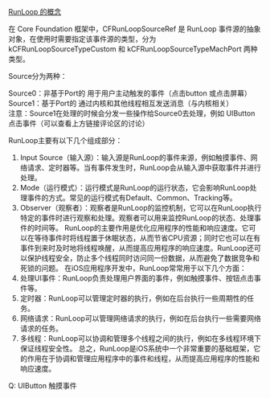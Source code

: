

[RunLoop 的概念](https://blog.ibireme.com/2015/05/18/runloop/#base)



在 Core Foundation 框架中，CFRunLoopSourceRef 是 RunLoop 事件源的抽象对象，在使用时需要指定该事件源的类型，分为 kCFRunLoopSourceTypeCustom 和 kCFRunLoopSourceTypeMachPort 两种类型。

Source分为两种：

Source0：非基于Port的 用于用户主动触发的事件（点击button 或点击屏幕）<br>
Source1：基于Port的 通过内核和其他线程相互发送消息（与内核相关）<br>
注意：Source1在处理的时候会分发一些操作给Source0去处理，例如 UIButton点击事件（可以查看上方链接评论区的讨论）



RunLoop主要有以下几个组成部分：

1. Input Source（输入源）：输入源是RunLoop的事件来源，例如触摸事件、网络请求、定时器等。当有事件发生时，RunLoop会从输入源中获取事件并进行处理。
2. Mode（运行模式）：运行模式是RunLoop的运行状态，它会影响RunLoop处理事件的方式。常见的运行模式有Default、Common、Tracking等。
3. Observer（观察者）：观察者是RunLoop的监控机制，它可以在RunLoop执行特定的事件时进行观察和处理。观察者可以用来监控RunLoop的状态、处理事件的时间等。 RunLoop的主要作用是优化应用程序的性能和响应速度。它可以在等待事件时将线程置于休眠状态，从而节省CPU资源；同时它也可以在有事件到来时及时地将线程唤醒，从而提高应用程序的响应速度。RunLoop还可以保护线程安全，防止多个线程同时访问同一份数据，从而避免了数据竞争和死锁的问题。 在iOS应用程序开发中，RunLoop常常用于以下几个方面：
4. 处理UI事件：RunLoop负责处理用户界面的事件，例如触摸事件、按钮点击事件等。
5. 定时器：RunLoop可以管理定时器的执行，例如在后台执行一些周期性的任务。
6. 网络请求：RunLoop可以管理网络请求的执行，例如在后台执行一些需要网络请求的任务。
7. 多线程：RunLoop可以协调和管理多个线程之间的执行，例如在多线程环境下保证线程安全性。 总之，RunLoop是iOS系统中一个非常重要的基础框架，它的作用在于协调和管理应用程序中的事件和线程，从而提高应用程序的性能和响应速度。



Q: UIButton 触摸事件



